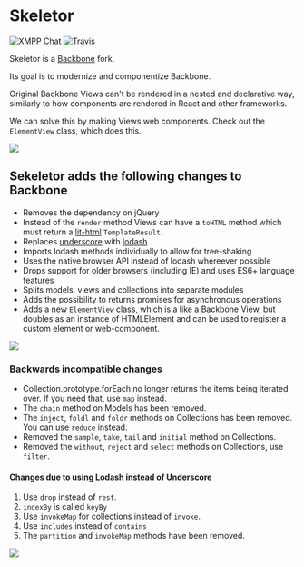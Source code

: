 # Skeletor

[![XMPP Chat](https://inverse.chat/badge.svg?room=discuss@conference.conversejs.org)](https://inverse.chat/#converse/room?jid=discuss@conference.conversejs.org)
[![Travis](https://api.travis-ci.org/conversejs/skeletor.png?branch=master)](https://travis-ci.org/conversejs/skeletor)

Skeletor is a [Backbone](http://backbonejs.org) fork.

Its goal is to modernize and componentize Backbone.

Original Backbone Views can't be rendered in a nested and declarative way,
similarly to how components are rendered in React and other frameworks.

We can solve this by making Views web components. Check out the `ElementView` class, which does this.


![](https://raw.githubusercontent.com/conversejs/skeletor/master/images/skeletor2.jpg)

## Sekeletor adds the following changes to Backbone

* Removes the dependency on jQuery
* Instead of the `render` method Views can have a `toHTML` method which must return a [lit-html](https://lit-html.polymer-project.org/) `TemplateResult`.
* Replaces [underscore](http://underscorejs.org) with [lodash](https://lodash.com)
* Imports lodash methods individually to allow for tree-shaking
* Uses the native browser API instead of lodash whereever possible
* Drops support for older browsers (including IE) and uses ES6+ language features
* Splits models, views and collections into separate modules
* Adds the possibility to returns promises for asynchronous operations
* Adds a new `ElementView` class, which is a like a Backbone View, but doubles
  as an instance of HTMLElement and can be used to register a custom element or
  web-component.

![](https://raw.githubusercontent.com/conversejs/skeletor/master/images/skeletor.jpg)

### Backwards incompatible changes

* Collection.prototype.forEach no longer returns the items being iterated over.
  If you need that, use `map` instead.
* The `chain` method on Models has been removed.
* The `inject`, `foldl` and `foldr` methods on Collections has been removed. You can use `reduce` instead.
* Removed the `sample`, `take`, `tail` and `initial` method on Collections.
* Removed the `without`, `reject` and `select` methods on Collections, use `filter`.

#### Changes due to using Lodash instead of Underscore

1. Use `drop` instead of `rest`.
2. `indexBy` is called `keyBy`
3. Use `invokeMap` for collections instead of `invoke`.
4. Use `includes` instead of `contains`
5. The `partition` and `invokeMap` methods have been removed.

![](https://raw.githubusercontent.com/conversejs/skeletor/master/images/skeletor3.jpg)
